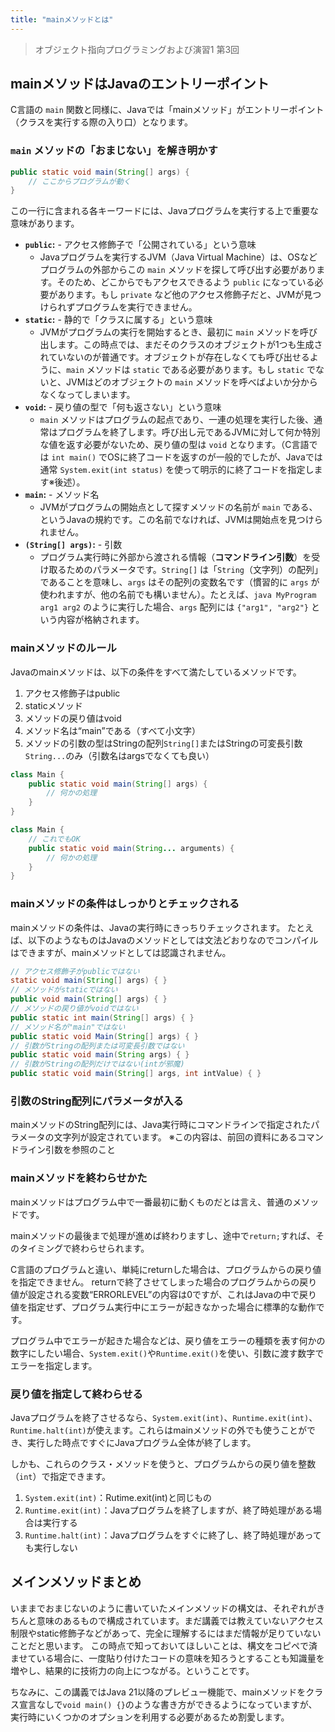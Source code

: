 ```yaml
---
title: "mainメソッドとは"
---
```


>オブジェクト指向プログラミングおよび演習1 第3回


## mainメソッドはJavaのエントリーポイント

C言語の `main` 関数と同様に、Javaでは「mainメソッド」がエントリーポイント（クラスを実行する際の入り口）となります。


### `main` メソッドの「おまじない」を解き明かす

```java
public static void main(String[] args) {
    // ここからプログラムが動く
}
```

この一行に含まれる各キーワードには、Javaプログラムを実行する上で重要な意味があります。

* **`public`:** - アクセス修飾子で「公開されている」という意味
    - Javaプログラムを実行するJVM（Java Virtual Machine）は、OSなどプログラムの外部からこの `main` メソッドを探して呼び出す必要があります。そのため、どこからでもアクセスできるよう `public` になっている必要があります。もし `private` など他のアクセス修飾子だと、JVMが見つけられずプログラムを実行できません。
* **`static`:** - 静的で「クラスに属する」という意味
    - JVMがプログラムの実行を開始するとき、最初に `main` メソッドを呼び出します。この時点では、まだそのクラスのオブジェクトが1つも生成されていないのが普通です。オブジェクトが存在しなくても呼び出せるように、`main` メソッドは `static` である必要があります。もし `static` でないと、JVMはどのオブジェクトの `main` メソッドを呼べばよいか分からなくなってしまいます。
* **`void`:** - 戻り値の型で「何も返さない」という意味
    - `main` メソッドはプログラムの起点であり、一連の処理を実行した後、通常はプログラムを終了します。呼び出し元であるJVMに対して何か特別な値を返す必要がないため、戻り値の型は `void` となります。（C言語では `int main()` でOSに終了コードを返すのが一般的でしたが、Javaでは通常 `System.exit(int status)` を使って明示的に終了コードを指定します※後述）。
* **`main`:** - メソッド名
    - JVMがプログラムの開始点として探すメソッドの名前が `main` である、というJavaの規約です。この名前でなければ、JVMは開始点を見つけられません。
* **`(String[] args)`:** - 引数
    - プログラム実行時に外部から渡される情報（**コマンドライン引数**）を受け取るためのパラメータです。`String[]` は「`String`（文字列）の配列」であることを意味し、`args` はその配列の変数名です（慣習的に `args` が使われますが、他の名前でも構いません）。たとえば、`java MyProgram arg1 arg2` のように実行した場合、`args` 配列には `{"arg1", "arg2"}` という内容が格納されます。

### mainメソッドのルール

Javaのmainメソッドは、以下の条件をすべて満たしているメソッドです。

1. アクセス修飾子はpublic
2. staticメソッド
3. メソッドの戻り値はvoid
4. メソッド名は“main”である（すべて小文字）
5. メソッドの引数の型はStringの配列`String[]`またはStringの可変長引数`String...`のみ（引数名はargsでなくても良い）

```java
class Main {
    public static void main(String[] args) {
        // 何かの処理
    }
}
```

```java
class Main {
    // これでもOK
    public static void main(String... arguments) {
        // 何かの処理
    }
}
```

### mainメソッドの条件はしっかりとチェックされる

mainメソッドの条件は、Javaの実行時にきっちりチェックされます。
たとえば、以下のようなものはJavaのメソッドとしては文法どおりなのでコンパイルはできますが、mainメソッドとしては認識されません。

```java
// アクセス修飾子がpublicではない
static void main(String[] args) { }
// メソッドがstaticではない
public void main(String[] args) { }
// メソッドの戻り値がvoidではない
public static int main(String[] args) { }
// メソッド名が"main"ではない
public static void Main(String[] args) { }
// 引数がStringの配列または可変長引数ではない
public static void main(String args) { }
// 引数がStringの配列だけではない(intが邪魔)
public static void main(String[] args, int intValue) { }
```
 
### 引数のString配列にパラメータが入る

mainメソッドのString配列には、Java実行時にコマンドラインで指定されたパラメータの文字列が設定されています。
※この内容は、前回の資料にあるコマンドライン引数を参照のこと



### mainメソッドを終わらせかた

mainメソッドはプログラム中で一番最初に動くものだとは言え、普通のメソッドです。

mainメソッドの最後まで処理が進めば終わりますし、途中で`return;`すれば、そのタイミングで終わらせられます。

C言語のプログラムと違い、単純にreturnした場合は、プログラムからの戻り値を指定できません。
returnで終了させてしまった場合のプログラムからの戻り値が設定される変数“ERRORLEVEL”の内容は0ですが、これはJavaの中で戻り値を指定せず、プログラム実行中にエラーが起きなかった場合に標準的な動作です。

プログラム中でエラーが起きた場合などは、戻り値をエラーの種類を表す何かの数字にしたい場合、`System.exit()`や`Runtime.exit()`を使い、引数に渡す数字でエラーを指定します。

### 戻り値を指定して終わらせる

Javaプログラムを終了させるなら、`System.exit(int)`、`Runtime.exit(int)`、`Runtime.halt(int)`が使えます。これらはmainメソッドの外でも使うことができ、実行した時点ですぐにJavaプログラム全体が終了します。

しかも、これらのクラス・メソッドを使うと、プログラムからの戻り値を整数（`int`）で指定できます。

1. `System.exit(int)`：Rutime.exit(int)と同じもの
2. `Runtime.exit(int)`：Javaプログラムを終了しますが、終了時処理がある場合は実行する
3. `Runtime.halt(int)`：Javaプログラムをすぐに終了し、終了時処理があっても実行しない

## メインメソッドまとめ

いままでおまじないのように書いていたメインメソッドの構文は、それぞれがきちんと意味のあるもので構成されています。まだ講義では教えていないアクセス制限やstatic修飾子などがあって、完全に理解するにはまだ情報が足りていないことだと思います。
この時点で知っておいてほしいことは、構文をコピペで済ませている場合に、一度貼り付けたコードの意味を知ろうとすることも知識量を増やし、結果的に技術力の向上につながる。ということです。


ちなみに、この講義ではJava 21以降のプレビュー機能で、mainメソッドをクラス宣言なしで`void main() {}`のような書き方ができるようになっていますが、実行時にいくつかのオプションを利用する必要があるため割愛します。